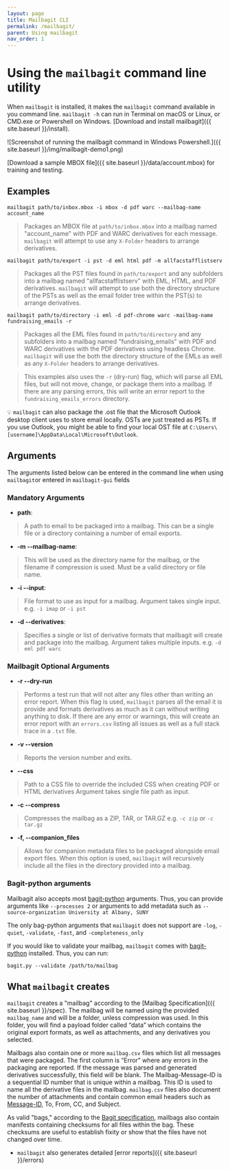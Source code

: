```yaml
---
layout: page
title: Mailbagit CLI
permalink: /mailbagit/
parent: Using mailbagit
nav_order: 1
---
```


# Using the `mailbagit` command line utility


When `mailbagit` is installed, it makes the `mailbagit` command available in you command line. `mailbagit -h` can run in Terminal on macOS or Linux, or CMD.exe or Powershell on Windows. [Download and install mailbagit]({{ site.baseurl }}/install).

![Screenshot of running the mailbagit command in Windows Powershell.]({{ site.baseurl }}/img/mailbagit-demo1.png)

[Download a sample MBOX file]({{ site.baseurl }}/data/account.mbox) for training and testing.

## Examples

```
mailbagit path/to/inbox.mbox -i mbox -d pdf warc --mailbag-name account_name
```
> Packages an MBOX file at `path/to/inbox.mbox` into a mailbag named "account_name" with PDF and WARC derivatives for each message. `mailbagit` will attempt to use any `X-Folder` headers to arrange derivatives.

```
mailbagit path/to/export -i pst -d eml html pdf -m allfacstafflistserv
```
> Packages all the PST files found in `path/to/export` and any subfolders into a mailbag named "allfacstafflistserv" with EML, HTML, and PDF derivatives. `mailbagit` will attempt to use both the directory structure of the PSTs as well as the email folder tree within the PST(s) to arrange derivatives.

```
mailbagit path/to/directory -i eml -d pdf-chrome warc -mailbag-name fundraising_emails -r
```
> Packages all the EML files found in `path/to/directory` and any subfolders into a mailbag named "fundraising_emails" with PDF and WARC derivatives with the PDF derivatives using headless Chrome. `mailbagit` will use the both the directory structure of the EMLs as well as any `X-Folder` headers to arrange derivatives.

> This examples also uses the `-r` (dry-run) flag, which will parse all EML files, but will not move, change, or package them into a mailbag. If there are any parsing errors, this will write an error report to the  `fundraising_emails_errors` directory.

💡 `mailbagit` can also package the .ost file that the Microsoft Outlook desktop client uses to store email locally. OSTs are just treated as PSTs. If you use Outlook, you might be able to find your local OST file at `C:\Users\[username]\AppData\Local\Microsoft\Outlook`.

## Arguments

The arguments listed below can be entered in the command line when using `mailbagit`or entered in `mailbagit-gui` fields

### Mandatory Arguments

* **path**:
> A path to email to be packaged into a mailbag. This can be a single file or a directory containing a number of email exports.

* **-m --mailbag-name**: 
> This will be used as the directory name for the mailbag, or the filename if compression is used.
> Must be a valid directory or file name.

* **-i --input**:  
> File format to use  as input for a mailbag.
> Argument takes single input.
> e.g. `-i imap` or `-i pst`

* **-d --derivatives**:
> Specifies a single or list of derivative formats that mailbagit will create and package into the mailbag.
> Argument takes multiple inputs.
e.g. `-d eml pdf warc`


### Mailbagit Optional  Arguments

* **-r --dry-run**
> Performs a test run that will not alter any files other than writing an error report. When this flag is used, `mailbagit` parses all the email it is provide and formats derivatives as much as it can without writing anything to disk. If there are any error or warnings, this will create an error report with an `errors.csv` listing all issues as well as a full stack trace in a `.txt` file.

* **-v --version**
> Reports the version number and exits.

* **--css**
> Path to a CSS file to override the included CSS when creating PDF or HTML derivatives
> Argument takes single file path as input.

* **-c --compress**
> Compresses the mailbag as a ZIP, TAR, or TAR.GZ
> e.g. `-c zip` or `-c tar.gz`

* **-f, --companion_files**
> Allows for companion metadata files to be packaged alongside email export files.
> When this option is used, `mailbagit` will recursively include all the files in the directory provided into a mailbag.

### Bagit-python arguments

Mailbagit also accepts most [bagit-python](https://github.com/LibraryOfCongress/bagit-python) arguments. Thus, you can provide arguments like `--processes 2` or arguments to add metadata such as `--source-organization University at Albany, SUNY` 

The only bag-python arguments that `mailbagit` does not support are `-log`, `-quiet`, `-validate`, `-fast`, and `-completeness_only`

If you would like to validate your mailbag, `mailbagit` comes with [bagit-python](https://github.com/LibraryOfCongress/bagit-python) installed. Thus, you can run:

```
bagit.py --validate /path/to/mailbag
```

## What `mailbagit` creates

`mailbagit` creates a "mailbag" according to the [Mailbag Specification]({{ site.baseurl }}/spec). The mailbag will be named using the provided `mailbag_name` and will be a folder, unless compression was used. In this folder, you will find a payload folder called “data” which contains the original export formats, as well as attachments, and any derivatives you selected.

Mailbags also contain one or more `mailbag.csv` files which list all messages that were packaged. The first column is “Error” where any  errors in the packaging are reported. If the message was parsed and generated derivatives successfully, this field will be blank. The Mailbag-Message-ID is a sequential ID number that is unique within a mailbag. This ID is used to name all the derivative files in the mailbag. `mailbag.csv` files also document the number of attachments and contain common email headers such as [Message-ID](https://en.wikipedia.org/wiki/Message-ID), To, From, CC, and Subject.

As valid "bags," according to the [Bagit specification](https://tools.ietf.org/html/rfc8493), mailbags also contain manifests containing checksums for all files within the bag. These checksums are useful to establish fixity or show that the files have not changed over time.

* `mailbagit` also generates detailed [error reports]({{ site.baseurl }}/errors) 
